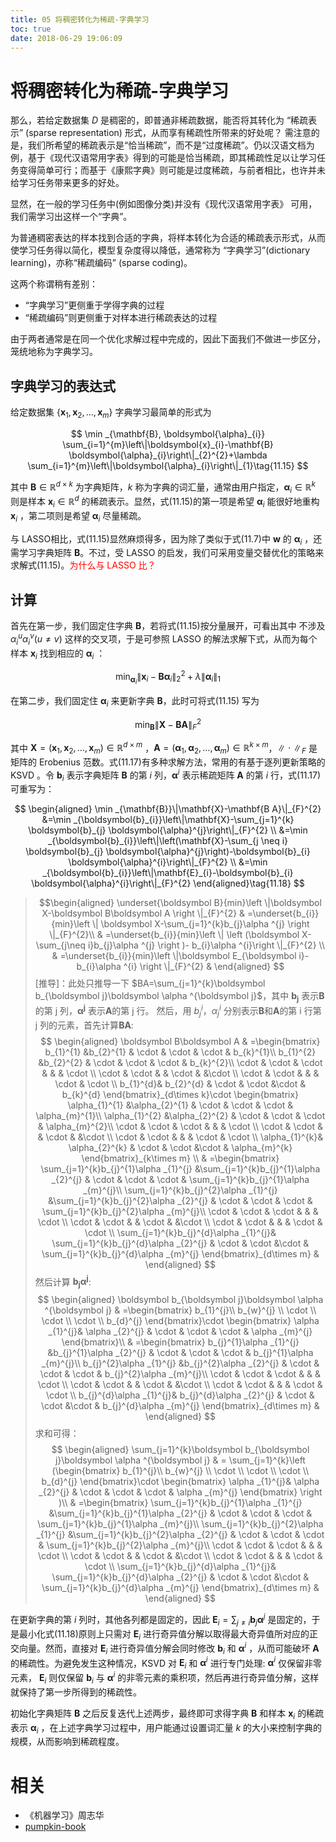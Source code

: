 ```yaml
---
title: 05 将稠密转化为稀疏-字典学习
toc: true
date: 2018-06-29 19:06:09
---
```




# 将稠密转化为稀疏-字典学习



那么，若给定数据集 $D$ 是稠密的，即普通非稀疏数据，能否将其转化为 “稀疏表示” (sparse representation) 形式，从而享有稀疏性所带来的好处呢？ 需注意的是，我们所希望的稀疏表示是“恰当稀疏”，而不是“过度稀疏”。仍以汉语文档为例，基于《现代汉语常用字表》得到的可能是恰当稀疏，即其稀疏性足以让学习任务变得简单可行；而基于《康熙字典》则可能是过度稀疏，与前者相比，也许并未给学习任务带来更多的好处。


显然，在一般的学习任务中(例如图像分类)并没有《现代汉语常用字表》 可用，我们需学习出这样一个“字典”。

为普通稠密表达的样本找到合适的字典，将样本转化为合适的稀疏表示形式，从而使学习任务得以简化，模型复杂度得以降低，通常称为 “字典学习”(dictionary learning)，亦称“稀疏编码” (sparse coding)。

这两个称谓稍有差别：

- “字典学习”更侧重于学得字典的过程
- “稀疏编码”则更侧重于对样本进行稀疏表达的过程

由于两者通常是在同一个优化求解过程中完成的，因此下面我们不做进一步区分，笼统地称为字典学习。

## 字典学习的表达式

给定数据集 $\left\{\boldsymbol{x}_{1}, \boldsymbol{x}_{2}, \dots, \boldsymbol{x}_{m}\right\}$ 字典学习最简单的形式为

$$
\min _{\mathbf{B}, \boldsymbol{\alpha}_{i}} \sum_{i=1}^{m}\left\|\boldsymbol{x}_{i}-\mathbf{B} \boldsymbol{\alpha}_{i}\right\|_{2}^{2}+\lambda \sum_{i=1}^{m}\left\|\boldsymbol{\alpha}_{i}\right\|_{1}\tag{11.15}
$$

其中  $\mathbf{B} \in \mathbb{R}^{d \times k}$ 为字典矩阵，$k$ 称为字典的词汇量，通常由用户指定，$\boldsymbol{\alpha}_{i} \in \mathbb{R}^{k}$ 则是样本 $\boldsymbol{x}_{i} \in \mathbb{R}^{d}$ 的稀疏表示。显然，式(11.15)的第一项是希望 $\boldsymbol{\alpha}_{i}$ 能很好地重构 $\boldsymbol{x}_{i}$ ，第二项则是希望 $\boldsymbol{\alpha}_{i}$ 尽量稀疏。


与 LASSO相比，式(11.15)显然麻烦得多，因为除了类似于式(11.7)中 $\boldsymbol{w}$ 的 $\boldsymbol{\alpha}_{i}$ ，还需学习字典矩阵 $\mathbf{B}$。不过，受 LASSO 的启发，我们可采用变量交替优化的策略来求解式(11.15)。<span style="color:red;">为什么与 LASSO 比？</span>

## 计算

首先在第一步，我们固定住字典 $\mathbf{B}$，若将式(11.15)按分量展开，可看出其中 不涉及 $\alpha_{i}^{u} \alpha_{i}^{v}(u \neq v)$ 这样的交叉项，于是可参照 LASSO 的解法求解下式，从而为每个样本 $\boldsymbol{x}_{i}$ 找到相应的 $\boldsymbol{\alpha}_{i}$ ：

$$
\min _{\boldsymbol{\alpha}_{i}}\left\|\boldsymbol{x}_{i}-\mathbf{B} \boldsymbol{\alpha}_{i}\right\|_{2}^{2}+\lambda\left\|\boldsymbol{\alpha}_{i}\right\|_{1}\tag{11.16}
$$

在第二步，我们固定住 $\boldsymbol{\alpha}_{i}$ 来更新字典 $\mathbf{B}$，此时可将式(11.15) 写为

$$
\min _{\mathbf{B}}\|\mathbf{X}-\mathbf{B} \mathbf{A}\|_{F}^{2}\tag{11.17}
$$

其中 $\mathbf{X}=\left(\boldsymbol{x}_{1}, \boldsymbol{x}_{2}, \ldots, \boldsymbol{x}_{m}\right) \in \mathbb{R}^{d \times m}$ ，$\mathbf{A}=\left(\boldsymbol{\alpha}_{1}, \boldsymbol{\alpha}_{2}, \ldots, \boldsymbol{\alpha}_{m}\right) \in \mathbb{R}^{k \times m}$，$\|\cdot\|_{F}$ 是矩阵的 Erobenius 范数。式(11.17)有多种求解方法，常用的有基于逐列更新策略的 KSVD 。令 $\boldsymbol{b}_{i}$ 表示字典矩阵 $\mathbf{B}$ 的第 $i$ 列，$\boldsymbol{\alpha}^{i}$ 表示稀疏矩阵 $\mathbf{A}$ 的第 $i$ 行，式(11.17)可重写为：

$$
\begin{aligned} \min _{\mathbf{B}}\|\mathbf{X}-\mathbf{B A}\|_{F}^{2} &=\min _{\boldsymbol{b}_{i}}\left\|\mathbf{X}-\sum_{j=1}^{k} \boldsymbol{b}_{j} \boldsymbol{\alpha}^{j}\right\|_{F}^{2} \\ &=\min _{\boldsymbol{b}_{i}}\left\|\left(\mathbf{X}-\sum_{j \neq i} \boldsymbol{b}_{j} \boldsymbol{\alpha}^{j}\right)-\boldsymbol{b}_{i} \boldsymbol{\alpha}^{i}\right\|_{F}^{2} \\ &=\min _{\boldsymbol{b}_{i}}\left\|\mathbf{E}_{i}-\boldsymbol{b}_{i} \boldsymbol{\alpha}^{i}\right\|_{F}^{2} \end{aligned}\tag{11.18}
$$

> $$\begin{aligned}
> \underset{\boldsymbol B}{min}\left \|\boldsymbol  X-\boldsymbol B\boldsymbol A \right \|_{F}^{2}
> & =\underset{b_{i}}{min}\left \| \boldsymbol X-\sum_{j=1}^{k}b_{j}\alpha ^{j} \right \|_{F}^{2}\\
> & =\underset{b_{i}}{min}\left \| \left (\boldsymbol X-\sum_{j\neq i}b_{j}\alpha ^{j} \right )- b_{i}\alpha ^{i}\right \|_{F}^{2} \\
> & =\underset{b_{i}}{min}\left \|\boldsymbol  E_{\boldsymbol i}-b_{i}\alpha ^{i} \right \|_{F}^{2} &
> \end{aligned}
> $$
> [推导]：此处只推导一下 $BA=\sum_{j=1}^{k}\boldsymbol b_{\boldsymbol j}\boldsymbol \alpha ^{\boldsymbol j}$，其中 $\boldsymbol b_{\boldsymbol j}$ 表示**B**的第 j 列，$\boldsymbol \alpha ^{\boldsymbol j}$ 表示**A**的第 j 行。
> 然后，用 $b_{j}^{i}$，$\alpha _{j}^{i}$ 分别表示**B**和**A**的第 i 行第 j 列的元素，首先计算**BA**:
> $$
> \begin{aligned}
> \boldsymbol B\boldsymbol A
> & =\begin{bmatrix}
> b_{1}^{1} &b_{2}^{1}  & \cdot  & \cdot  & \cdot  & b_{k}^{1}\\
> b_{1}^{2} &b_{2}^{2}  & \cdot  & \cdot  & \cdot  & b_{k}^{2}\\
> \cdot  & \cdot  & \cdot  &  &  & \cdot \\
> \cdot  &  \cdot &  & \cdot  &  &\cdot  \\
>  \cdot & \cdot  &  &  & \cdot  & \cdot \\
>  b_{1}^{d}& b_{2}^{d}  & \cdot  & \cdot  &\cdot   &  b_{k}^{d}
> \end{bmatrix}_{d\times k}\cdot
> \begin{bmatrix}
> \alpha_{1}^{1} &\alpha_{2}^{1}  & \cdot  & \cdot  & \cdot  & \alpha_{m}^{1}\\
> \alpha_{1}^{2} &\alpha_{2}^{2}  & \cdot  & \cdot  & \cdot  & \alpha_{m}^{2}\\
> \cdot  & \cdot  & \cdot  &  &  & \cdot \\
> \cdot  &  \cdot &  & \cdot  &  &\cdot  \\
>  \cdot & \cdot  &  &  & \cdot  & \cdot \\
>  \alpha_{1}^{k}& \alpha_{2}^{k}  & \cdot  & \cdot  &\cdot   &  \alpha_{m}^{k}
> \end{bmatrix}_{k\times m} \\
> & =\begin{bmatrix}
> \sum_{j=1}^{k}b_{j}^{1}\alpha _{1}^{j} &\sum_{j=1}^{k}b_{j}^{1}\alpha _{2}^{j} & \cdot  & \cdot  & \cdot  & \sum_{j=1}^{k}b_{j}^{1}\alpha _{m}^{j}\\
> \sum_{j=1}^{k}b_{j}^{2}\alpha _{1}^{j} &\sum_{j=1}^{k}b_{j}^{2}\alpha _{2}^{j}  & \cdot  & \cdot  & \cdot  & \sum_{j=1}^{k}b_{j}^{2}\alpha _{m}^{j}\\
> \cdot  & \cdot  & \cdot  &  &  & \cdot \\
> \cdot  &  \cdot &  & \cdot  &  &\cdot  \\
>  \cdot & \cdot  &  &  & \cdot  & \cdot \\
> \sum_{j=1}^{k}b_{j}^{d}\alpha _{1}^{j}& \sum_{j=1}^{k}b_{j}^{d}\alpha _{2}^{j}  & \cdot  & \cdot  &\cdot   &  \sum_{j=1}^{k}b_{j}^{d}\alpha _{m}^{j}
> \end{bmatrix}_{d\times m} &
> \end{aligned}
> $$
> 然后计算 $\boldsymbol b_{\boldsymbol j}\boldsymbol \alpha ^{\boldsymbol j}$:
> $$
> \begin{aligned}
> \boldsymbol b_{\boldsymbol j}\boldsymbol \alpha ^{\boldsymbol j}
> & =\begin{bmatrix}
> b_{1}^{j}\\ b_{w}^{j}
> \\ \cdot
> \\ \cdot
> \\ \cdot
> \\ b_{d}^{j}
> \end{bmatrix}\cdot
> \begin{bmatrix}
>  \alpha _{1}^{j}& \alpha _{2}^{j} & \cdot  & \cdot  & \cdot  & \alpha _{m}^{j}
> \end{bmatrix}\\
> & =\begin{bmatrix}
> b_{j}^{1}\alpha _{1}^{j} &b_{j}^{1}\alpha _{2}^{j} & \cdot  & \cdot  & \cdot  & b_{j}^{1}\alpha _{m}^{j}\\
> b_{j}^{2}\alpha _{1}^{j} &b_{j}^{2}\alpha _{2}^{j}  & \cdot  & \cdot  & \cdot  & b_{j}^{2}\alpha _{m}^{j}\\
> \cdot  & \cdot  & \cdot  &  &  & \cdot \\
> \cdot  &  \cdot &  & \cdot  &  &\cdot  \\
>  \cdot & \cdot  &  &  & \cdot  & \cdot \\
> b_{j}^{d}\alpha _{1}^{j}& b_{j}^{d}\alpha _{2}^{j}  & \cdot  & \cdot  &\cdot   &  b_{j}^{d}\alpha _{m}^{j}
> \end{bmatrix}_{d\times m} &
> \end{aligned}
> $$
> 求和可得：
> $$
> \begin{aligned}
> \sum_{j=1}^{k}\boldsymbol b_{\boldsymbol j}\boldsymbol \alpha ^{\boldsymbol j}
> & = \sum_{j=1}^{k}\left (\begin{bmatrix}
> b_{1}^{j}\\ b_{w}^{j}
> \\ \cdot
> \\ \cdot
> \\ \cdot
> \\ b_{d}^{j}
> \end{bmatrix}\cdot
> \begin{bmatrix}
>  \alpha _{1}^{j}& \alpha _{2}^{j} & \cdot  & \cdot  & \cdot  & \alpha _{m}^{j}
> \end{bmatrix} \right )\\
> & =\begin{bmatrix}
> \sum_{j=1}^{k}b_{j}^{1}\alpha _{1}^{j} &\sum_{j=1}^{k}b_{j}^{1}\alpha _{2}^{j} & \cdot  & \cdot  & \cdot  & \sum_{j=1}^{k}b_{j}^{1}\alpha _{m}^{j}\\
> \sum_{j=1}^{k}b_{j}^{2}\alpha _{1}^{j} &\sum_{j=1}^{k}b_{j}^{2}\alpha _{2}^{j}  & \cdot  & \cdot  & \cdot  & \sum_{j=1}^{k}b_{j}^{2}\alpha _{m}^{j}\\
> \cdot  & \cdot  & \cdot  &  &  & \cdot \\
> \cdot  &  \cdot &  & \cdot  &  &\cdot  \\
>  \cdot & \cdot  &  &  & \cdot  & \cdot \\
> \sum_{j=1}^{k}b_{j}^{d}\alpha _{1}^{j}& \sum_{j=1}^{k}b_{j}^{d}\alpha _{2}^{j}  & \cdot  & \cdot  &\cdot   &  \sum_{j=1}^{k}b_{j}^{d}\alpha _{m}^{j}
> \end{bmatrix}_{d\times m} &
> \end{aligned}
> $$

在更新字典的第 $i$ 列时，其他各列都是固定的，因此 $\mathbf{E}_{i}=\sum_{j \neq i} \boldsymbol{b}_{j} \boldsymbol{\alpha}^{j}$ 是固定的，于是最小化式(11.18)原则上只需对 $\mathbf{E}_{i}$ 进行奇异值分解以取得最大奇异值所对应的正交向量。然而，直接对 $\mathbf{E}_{i}$ 进行奇异值分解会同时修改 $\boldsymbol{b}_{i}$ 和 $\boldsymbol{\alpha}^{i}$ ，从而可能破坏 $\mathbf{A}$ 的稀疏性。为避免发生这种情况，KSVD 对 $\mathbf{E}_{i}$  和 $\boldsymbol{\alpha}^{i}$ 进行专门处理: $\boldsymbol{\alpha}^{i}$ 仅保留非零元素， $\mathbf{E}_{i}$ 则仅保留 $\boldsymbol{b}_{i}$ 与 $\boldsymbol{\alpha}^{i}$ 的非零元素的乘积项，然后再进行奇异值分解，这样就保持了第一步所得到的稀疏性。

初始化字典矩阵 $\mathbf{B}$ 之后反复迭代上述两步，最终即可求得字典 $\mathbf{B}$ 和样本 $\boldsymbol{x}_{i}$ 的稀疏表示 $\boldsymbol{\alpha}_{i}$ ，在上述字典学习过程中，用户能通过设置词汇量 $k$ 的大小来控制字典的规模，从而影响到稀疏程度。





# 相关

- 《机器学习》周志华
- [pumpkin-book](https://github.com/datawhalechina/pumpkin-book)
